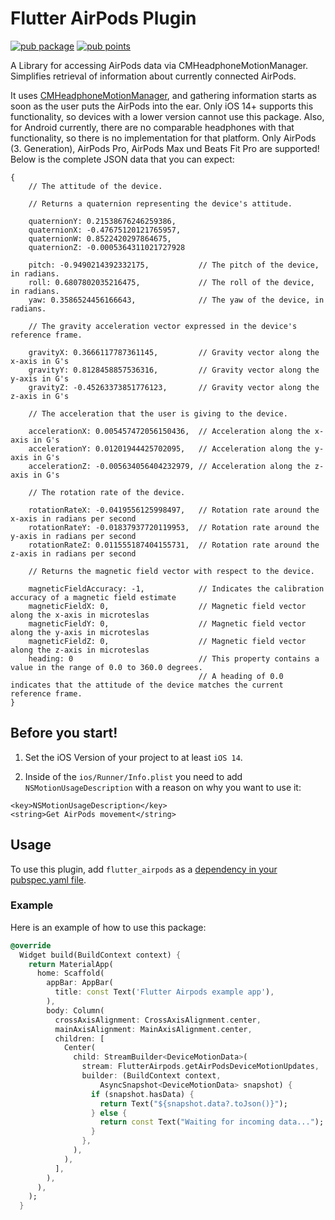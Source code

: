 # Flutter AirPods Plugin

[![pub package](https://img.shields.io/pub/v/flutter_airpods.svg)](https://pub.dev/packages/flutter_airpods)
[![pub points](https://img.shields.io/pub/points/flutter_airpods?color=2E8B57&label=pub%20points)](https://pub.dev/packages/flutter_airpods/score)

A Library for accessing AirPods data via CMHeadphoneMotionManager. Simplifies retrieval of information about currently connected AirPods.

It uses [CMHeadphoneMotionManager](https://developer.apple.com/documentation/coremotion/cmheadphonemotionmanager), and gathering information starts as soon as the user puts the AirPods into
the ear. Only iOS 14+ supports this functionality, so devices with a lower
version cannot use this package. Also, for Android currently, there are no comparable headphones
with that functionality, so there is no implementation for that platform.
Only AirPods (3. Generation), AirPods Pro, AirPods Max und Beats Fit Pro are supported!
Below is the complete JSON data that you can expect:

```
{
    // The attitude of the device.

    // Returns a quaternion representing the device's attitude.

    quaternionY: 0.21538676246259386,
    quaternionX: -0.47675120121765957,
    quaternionW: 0.8522420297864675,
    quaternionZ: -0.0005364311021727928

    pitch: -0.9490214392332175,           // The pitch of the device, in radians.
    roll: 0.6807802035216475,             // The roll of the device, in radians.
    yaw: 0.3586524456166643,              // The yaw of the device, in radians.

    // The gravity acceleration vector expressed in the device's reference frame.

    gravityX: 0.3666117787361145,         // Gravity vector along the x-axis in G's
    gravityY: 0.8128458857536316,         // Gravity vector along the y-axis in G's
    gravityZ: -0.45263373851776123,       // Gravity vector along the z-axis in G's

    // The acceleration that the user is giving to the device.

    accelerationX: 0.005457472056150436,  // Acceleration along the x-axis in G's
    accelerationY: 0.01201944425702095,   // Acceleration along the y-axis in G's
    accelerationZ: -0.005634056404232979, // Acceleration along the z-axis in G's

    // The rotation rate of the device.

    rotationRateX: -0.0419556125998497,   // Rotation rate around the x-axis in radians per second
    rotationRateY: -0.01837937720119953,  // Rotation rate around the y-axis in radians per second
    rotationRateZ: 0.011555187404155731,  // Rotation rate around the z-axis in radians per second

    // Returns the magnetic field vector with respect to the device.

    magneticFieldAccuracy: -1,            // Indicates the calibration accuracy of a magnetic field estimate
    magneticFieldX: 0,                    // Magnetic field vector along the x-axis in microteslas
    magneticFieldY: 0,                    // Magnetic field vector along the y-axis in microteslas
    magneticFieldZ: 0,                    // Magnetic field vector along the z-axis in microteslas
    heading: 0                            // This property contains a value in the range of 0.0 to 360.0 degrees.
                                          // A heading of 0.0 indicates that the attitude of the device matches the current reference frame.
}
```

## Before you start!

1. Set the iOS Version of your project to at least `iOS 14`.

2. Inside of the `ios/Runner/Info.plist` you need to add `NSMotionUsageDescription` with a reason on why you want to use it:

```
<key>NSMotionUsageDescription</key>
<string>Get AirPods movement</string>
```

## Usage

To use this plugin, add `flutter_airpods` as a [dependency in your pubspec.yaml file](https://flutter.dev/docs/development/platform-integration/platform-channels).

### Example

Here is an example of how to use this package:

```dart
@override
  Widget build(BuildContext context) {
    return MaterialApp(
      home: Scaffold(
        appBar: AppBar(
          title: const Text('Flutter Airpods example app'),
        ),
        body: Column(
          crossAxisAlignment: CrossAxisAlignment.center,
          mainAxisAlignment: MainAxisAlignment.center,
          children: [
            Center(
              child: StreamBuilder<DeviceMotionData>(
                stream: FlutterAirpods.getAirPodsDeviceMotionUpdates,
                builder: (BuildContext context,
                    AsyncSnapshot<DeviceMotionData> snapshot) {
                  if (snapshot.hasData) {
                    return Text("${snapshot.data?.toJson()}");
                  } else {
                    return const Text("Waiting for incoming data...");
                  }
                },
              ),
            ),
          ],
        ),
      ),
    );
  }
```
